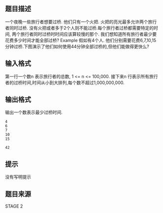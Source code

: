


## 题目描述
一个夜晚一些旅行者想要过桥. 他们只有一个火把. 火把的亮光最多允许两个旅行者同时过桥. 没有火把或者多于2个人则不能过桥.每个旅行者过桥都需要特定的时间, 两个旅行者同时过桥时时间应该算较慢的那个. 我们想知道所有旅行者最少要花费多少时间才能全部过桥?
Example
假如有4个人. 他们分别需要花费6,7,10,15分钟过桥.下图演示了他们如何使用44分钟全部过桥的,但他们能做得更快么? 
## 输入格式
第一行一个数n 表示旅行者的总数, 1 <= n <= 100,000. 接下来n 行表示所有旅行者的过桥时间,时间从小到大排列,每个数不超过1,000,000,000. 
## 输出格式
输出一个数表示最少过桥时间. 

```input1
4
6
7
10
15

```

```output1
42
```

## 提示
没有写明提示
## 题目来源
STAGE 2


